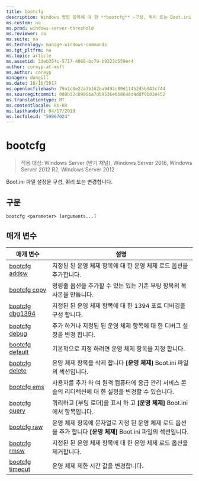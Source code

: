 ```yaml
---
title: bootcfg
description: Windows 명령 항목에 대 한 **bootcfg** -구성, 쿼리 또는 Boot.ini 파일 설정을 변경 합니다.
ms.custom: na
ms.prod: windows-server-threshold
ms.reviewer: na
ms.suite: na
ms.technology: manage-windows-commands
ms.tgt_pltfrm: na
ms.topic: article
ms.assetid: 3deb354c-5717-4066-bc79-b9323d559e44
author: coreyp-at-msft
ms.author: coreyp
manager: dongill
ms.date: 10/16/2017
ms.openlocfilehash: 79a1c0e22a3b162ba9492c80d114b2d5b943c744
ms.sourcegitcommit: 0d0b32c8986ba7db9536e0b8648d4ddf9b03e452
ms.translationtype: MT
ms.contentlocale: ko-KR
ms.lasthandoff: 04/17/2019
ms.locfileid: "59867024"
---
```

# <a name="bootcfg"></a>bootcfg

>적용 대상: Windows Server (반기 채널), Windows Server 2016, Windows Server 2012 R2, Windows Server 2012

Boot.ini 파일 설정을 구성, 쿼리 또는 변경합니다.  
## <a name="syntax"></a>구문  
```  
bootcfg <parameter> [arguments...]  
```  
## <a name="parameters"></a>매개 변수  
|매개 변수|설명|  
|-------|--------|  
|[bootcfg addsw](bootcfg-addsw.md)|지정된 된 운영 체제 항목에 대 한 운영 체제 로드 옵션을 추가합니다.|  
|[bootcfg copy](bootcfg-copy.md)|명령줄 옵션을 추가할 수 있는 있는 기존 부팅 항목의 복사본을 만듭니다.|  
|[bootcfg dbg1394](bootcfg-dbg1394.md)|지정된 된 운영 체제 항목에 대 한 1394 포트 디버깅을 구성 합니다.|  
|[bootcfg debug](bootcfg-debug.md)|추가 하거나 지정된 된 운영 체제 항목에 대 한 디버그 설정을 변경 합니다.|  
|[bootcfg default](bootcfg-default.md)|기본적으로 지정 하려면 운영 체제 항목을 지정 합니다.|  
|[bootcfg delete](bootcfg-delete.md)|운영 체제 항목을 삭제 합니다 **[운영 체제]** Boot.ini 파일의 섹션입니다.|  
|[bootcfg ems](bootcfg-ems.md)|사용자를 추가 하 여 원격 컴퓨터에 응급 관리 서비스 콘솔의 리디렉션에 대 한 설정을 변경할 수 있습니다.|  
|[bootcfg query](bootcfg-query.md)|쿼리하고 [부팅 로더]을 표시 하 고 **[운영 체제]** Boot.ini에서 항목입니다.|  
|[bootcfg raw](bootcfg-raw.md)|운영 체제 항목에 문자열로 지정 된 운영 체제 로드 옵션을 추가 합니다 **[운영 체제]** Boot.ini 파일의 섹션입니다.|  
|[bootcfg rmsw](bootcfg-rmsw.md)|지정된 된 운영 체제 항목에 대 한 운영 체제 로드 옵션을 제거합니다.|  
|[bootcfg timeout](bootcfg-timeout.md)|운영 체제 제한 시간 값을 변경합니다.|  
